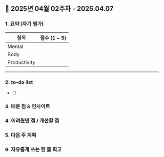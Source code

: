 ## 📅 2025년 04월 02주차 - 2025.04.07

### 1. 요약 (자기 평가)
| 항목          | 점수 (1 ~ 5) |
|---------------|-------------|
| Mental      |             |
| Body        |             |
| Productivity|             |
---

### 2. to-do list

- [ ] 

### 3. 배운 점 & 인사이트

### 4. 어려웠던 점 / 개선할 점

### 5. 다음 주 계획

### 6. 자유롭게 쓰는 한 줄 회고
> 